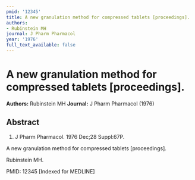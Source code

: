 ```yaml
---
pmid: '12345'
title: A new granulation method for compressed tablets [proceedings].
authors:
- Rubinstein MH
journal: J Pharm Pharmacol
year: '1976'
full_text_available: false
---
```


# A new granulation method for compressed tablets [proceedings].
**Authors:** Rubinstein MH
**Journal:** J Pharm Pharmacol (1976)

## Abstract

1. J Pharm Pharmacol. 1976 Dec;28 Suppl:67P.

A new granulation method for compressed tablets [proceedings].

Rubinstein MH.

PMID: 12345 [Indexed for MEDLINE]
